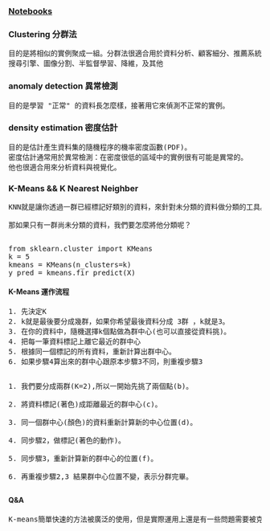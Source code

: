 ### [Notebooks](https://github.com/jumbokh/nknu-class/blob/main/ML/notebooks/Notebooks.md)
### Clustering 分群法
<pre>
目的是將相似的實例聚成一組。分群法很適合用於資料分析、顧客細分、推薦系統、
搜尋引擎、圖像分割、半監督學習、降維，及其他
</pre>
### anomaly detection 異常檢測
<pre>
目的是學習 "正常" 的資料長怎麼樣，接著用它來偵測不正常的實例。
</pre>
### density estimation 密度估計
<pre>
目的是估計產生資料集的隨機程序的機率密度函數(PDF)。
密度估計通常用於異常檢測：在密度很低的區域中的實例很有可能是異常的。
他也很適合用來分析資料與視覺化。
</pre>
### K-Means && K Nearest Neighber
<pre>
KNN就是讓你透過一群已經標記好類別的資料，來針對未分類的資料做分類的工具。

那如果只有一群尚未分類的資料，我們要怎麼將他分類呢？
</pre>
##
<pre>
from sklearn.cluster import KMeans
k = 5
kmeans = KMeans(n_clusters=k)
y_pred = kmeans.fir_predict(X)
</pre>
#### K-Means 運作流程
<pre>
1. 先決定K
2. k就是最後要分成幾群，如果你希望最後資料分成 3群 ，k就是3。
3. 在你的資料中，隨機選擇k個點做為群中心(也可以直接從資料挑)。
4. 把每一筆資料標記上離它最近的群中心
5. 根據同一個標記的所有資料，重新計算出群中心。
6. 如果步驟4算出來的群中心跟原本步驟3不同，則重複步驟3
</pre>
##
<pre>
1. 我們要分成兩群(K=2),所以一開始先挑了兩個點(b)。

2. 將資料標記(著色)成距離最近的群中心(c)。

3. 同一個群中心(顏色)的資料重新計算新的中心位置(d)。

4. 同步驟2，做標記(著色的動作)。

5. 同步驟3，重新計算新的群中心的位置(f)。

6. 再重複步驟2,3 結果群中心位置不變，表示分群完畢。
</pre>
##
#### Q&A
<pre>
K-means簡單快速的方法被廣泛的使用，但是實際運用上還是有一些問題需要被克服。正所謂萬事起頭難，K-means一開始會先要求你提供K，但是k到底要多少才合理？ 
</pre>
